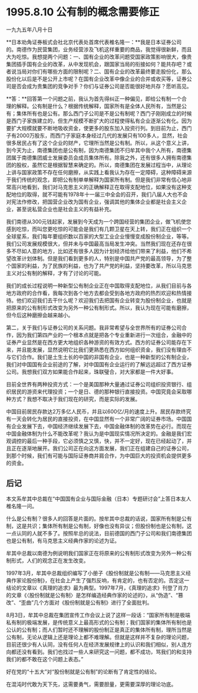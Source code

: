 # 1995.8.10 公有制的概念需要修正

一九九五年八月十日  
  
**日本劝角证券板式会社北京代表处首席代表椎名隆一：**我是日本证券公司的。南德作为民营集团，业务经营涉及飞机这样重要的商品，我觉得很新鲜，而且大为吃惊。我想提两个问题：一、国有企业的改革问题受国家政策影响很大，像贵集团插手国有企业的改革，从中发现机会，跟国家当局的衔接如何？能共存吧？或者说当局对你们有哪些方面的限制呢？二、国有企业的改革最终要走股份化，那么股份化以后是不是公开上市呢？在国有企业改革中像企业的合并或收买等，证券公司是否会成为贵集团的竞争对手？你们与证券公司是否能很好地共存？愿听高见。  
  
 **答：**回答第一个问题之前，我认为首先得纠正一种偏见，即给公有制一个合理的解释。公有制是什么？根据传统解释，国家所有是全体人民所有，当然是公有；集体所有也是公有。那么西门子公司是不是公有制呢？西门子刚刚成立的时候是西门子家族建立的，但生产规模不断扩大的过程使得私有企业逐渐公有化。因为要扩大规模就要不断地吸收资金，使更多的股东加入投资行列。到目前为止，西门子有2000万股东，而西门子家庭本身经过几代的发展只有100多人，显然，社会很多居民占有了这个企业的财产，它理所当然是公有制。所以，从这个意义上讲，到今天为止，南德集团也是公有制，因为南德集团不归牟其中我个人所有，南德集团属于南德集团威士发展委员会成员集体所有。除我之外，还有很多人拥有南德集团的股权，虽然它是根据智慧来确定的。所以，南德集团在发展过程当中，从理论上讲与国家政策不存在任何磨擦，从实践上看我认为存在一定障碍，这种障碍来源于我们传统的观念，即把公有制单单解释为国家所有制。但是我们非常有信心地非常高兴地看到，我们对马克思主义的正确解释正在取得支配地位，如果没有这种支配地位的取得，就不可能有1978年十一届三中全会的召开，我们八届人大也不会对宪法作修改，把国营企业改为国有企业，强调其他的集体企业都是社会主义企业，甚至说私营企业也是社会主义的有益补充。  
  
 我们南德从300元钱起家，发展到今天成为一个跨国经营的集团企业，做飞机使您感到吃惊，而叫您更吃惊的可能会是我们有几颗卫星在天上转，我们正在组织一个全球星系，我们每年要组织数以百家的大型工业企业慢慢变成股份制企业，等等。我们公司发展规模很大，但并未与中国最高当局发生冲突。当然我们现在还存在很多不尽如人意的地方，比如还有很多人因为计划经济给他们带来了利益，他们不希望改革计划体制。但是我们看到更多的人，特别是中国共产党的最高领导，为了整个国家的利益，为了民族的利益，也为了共产党的利益，坚持要改革，所以马克思主义对公有制的解释，才有了讨论的可能。  
  
 我们的成长过程说明一种新型公有制企业正在中国取得支配地位，从我们目前与各地方政府的合作看，我每次到各个地方去都会受到各地方政府的热烈欢迎和热情接待。他们欢迎我们去干什么呢？欢迎我们去把国有企业转变为股份制企业，也就是把原来的公有制形式改变为另外一种公有制形式。所以，我认为现在可能有磨擦，但今后这种磨擦会越来越小。  
  
 第二，关于我们与证券公司的关系问题。我非常希望与全世界所有的证券公司合作，因为我们第四产业的一个根本点就是把各个专业重新进行一次组合，金融中的证券产业显然是在西方更大地组织各种游资的有效方式。西方的证券公司能存在下来，并且能发展，显然说明它比我们更熟悉在西方如何组织资金，我们没有理由不与它们合作。我们是土生土长的中国的非国有企业，也是一种新型的公有制企业，我们对中国国有企业前途的了解，对中国国有企业运行的了解远远超过了西方证券公司。我想我们双方如果能合作起来，珠联璧合，对大家都是一件大好事。  
  
 目前全世界有两种投资方式：一个是美国那种大量通过证券公司组织投资银行、组织居民的游资来代理投资；一个是日、德的那种银行直接投资。中国究竟会采取哪种方式？我想不取决于我们现在的研究，而是实际的发展。  
  
 中国目前居民存款达2万多亿人民币，并且以600亿/月的速度上升。居民存款终究有一天会转化为居民的直接投资，在中国显然有一个非常广阔的证券市场。中国国有企业发展下去，中国经济继续发展下去，中国金融体制的改革势在必行。而现在中国金融体制为什么不能改革呢？我认为是中国现实情况所决定的。金融是我们宏观调控的最后一种手段，它必须慎之又慎，快，并不一定好，现在已经起动了，并且正在逐渐地展开。我们公司正在向这方面发展，我们正在组建自己的证券公司，到那个时候，我们有可能与国际证券商并肩合作，为中国巨大的投资机会提供更多的资金。

## **后记**

本文系牟其中总裁在“中国国有企业与国际金融（日本）专题研讨会”上答日本友人椎名隆一问。  
  
 什么是公有制？很多人的回答是片面的。按牟其中总裁的话说，国家所有制是公有制，这是共识；集体所有制是公有制，好像也没有异议；但股份制也是公有制，这一点认同的人就不多了。按照牟总的说法，目前德国的西门子公司和我们南德集团也是公有制，有马克思主义经典作家的论述为证。  
  
 牟其中总裁以南德为例说明我们国家正在将原来的公有制形式改变为另外一种公有制形式，人们的观念正在发生改变。  
  
 1997年3月，牟其中总裁组织编写了小册子《股份制就是公有制——马克思主义经典作家论股份制》，在社会上产生了强烈反响，有肯定的，也有否定的。否定这一结论的文章以《真理的追求》最为典型。1997年7月，《真理的追求》刊登了肖力的文章《〈股份制就是公有制〉是怎样编造经典作家的论述的》，从“伪造”、“篡改”、“歪曲”几个方面对《股份制就是公有制》进行了全面批判。  
  
 8月3日，牟其中总裁在集团宣传工作会议上说了这样一段话：“国家所有制是极端私有制的极端发展，是传统意义上最高形式的公有制；我们国家的集体所有制也是公认的公有制；而人们暂时还不理解的股份制正是真正的集体所有制，理所当然是公有制，无论从逻辑上还是理论上都不难理解。但就是这样并不复杂的理论问题，目前还很少有人认同，没有任何人在经济发展规律上的认识和我们相似，别人连方向都还没有看到。我们也找过一些人来研究这一问题，都不成功，骂我们的和支持我们的都不敢在这个问题上表态。”  
  
 好在党的“十五大”对“股份制就是公有制”的论断有了肯定性的结论。  
  
 在混沌时代敢为天下先，这需要勇气，需要胆量，更需要深厚的理论功底。  


